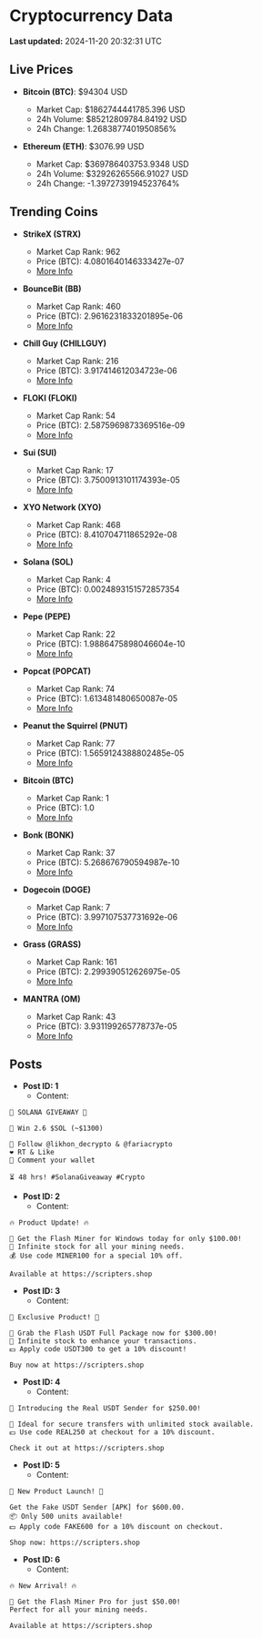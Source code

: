 # Cryptocurrency Data

**Last updated:** 2024-11-20 20:32:31 UTC

## Live Prices
- **Bitcoin (BTC)**: $94304 USD
  - Market Cap: $1862744441785.396 USD
  - 24h Volume: $85212809784.84192 USD
  - 24h Change: 1.2683877401950856%

- **Ethereum (ETH)**: $3076.99 USD
  - Market Cap: $369786403753.9348 USD
  - 24h Volume: $32926265566.91027 USD
  - 24h Change: -1.3972739194523764%

## Trending Coins
- **StrikeX (STRX)**
  - Market Cap Rank: 962
  - Price (BTC): 4.0801640146333427e-07
  - [More Info](https://www.coingecko.com/en/coins/strike-x)

- **BounceBit (BB)**
  - Market Cap Rank: 460
  - Price (BTC): 2.9616231833201895e-06
  - [More Info](https://www.coingecko.com/en/coins/bouncebit)

- **Chill Guy (CHILLGUY)**
  - Market Cap Rank: 216
  - Price (BTC): 3.917414612034723e-06
  - [More Info](https://www.coingecko.com/en/coins/chill-guy)

- **FLOKI (FLOKI)**
  - Market Cap Rank: 54
  - Price (BTC): 2.5875969873369516e-09
  - [More Info](https://www.coingecko.com/en/coins/floki)

- **Sui (SUI)**
  - Market Cap Rank: 17
  - Price (BTC): 3.7500913101174393e-05
  - [More Info](https://www.coingecko.com/en/coins/sui)

- **XYO Network (XYO)**
  - Market Cap Rank: 468
  - Price (BTC): 8.410704711865292e-08
  - [More Info](https://www.coingecko.com/en/coins/xyo-network)

- **Solana (SOL)**
  - Market Cap Rank: 4
  - Price (BTC): 0.0024893151572857354
  - [More Info](https://www.coingecko.com/en/coins/solana)

- **Pepe (PEPE)**
  - Market Cap Rank: 22
  - Price (BTC): 1.9886475898046604e-10
  - [More Info](https://www.coingecko.com/en/coins/pepe)

- **Popcat (POPCAT)**
  - Market Cap Rank: 74
  - Price (BTC): 1.613481480650087e-05
  - [More Info](https://www.coingecko.com/en/coins/popcat)

- **Peanut the Squirrel (PNUT)**
  - Market Cap Rank: 77
  - Price (BTC): 1.5659124388802485e-05
  - [More Info](https://www.coingecko.com/en/coins/peanut-the-squirrel)

- **Bitcoin (BTC)**
  - Market Cap Rank: 1
  - Price (BTC): 1.0
  - [More Info](https://www.coingecko.com/en/coins/bitcoin)

- **Bonk (BONK)**
  - Market Cap Rank: 37
  - Price (BTC): 5.268676790594987e-10
  - [More Info](https://www.coingecko.com/en/coins/bonk)

- **Dogecoin (DOGE)**
  - Market Cap Rank: 7
  - Price (BTC): 3.997107537731692e-06
  - [More Info](https://www.coingecko.com/en/coins/dogecoin)

- **Grass (GRASS)**
  - Market Cap Rank: 161
  - Price (BTC): 2.299390512626975e-05
  - [More Info](https://www.coingecko.com/en/coins/grass)

- **MANTRA (OM)**
  - Market Cap Rank: 43
  - Price (BTC): 3.931199265778737e-05
  - [More Info](https://www.coingecko.com/en/coins/mantra)

## Posts
- **Post ID: 1**
  - Content:
```
🚀 SOLANA GIVEAWAY 🚀

🎁 Win 2.6 $SOL (~$1300)

🤝 Follow @likhon_decrypto & @fariacrypto
❤️ RT & Like
💬 Comment your wallet

⏳ 48 hrs! #SolanaGiveaway #Crypto
```

- **Post ID: 2**
  - Content:
```
🔥 Product Update! 🔥

🚀 Get the Flash Miner for Windows today for only $100.00!
🔋 Infinite stock for all your mining needs.
💰 Use code MINER100 for a special 10% off.

Available at https://scripters.shop
```

- **Post ID: 3**
  - Content:
```
🎁 Exclusive Product! 🎁

💸 Grab the Flash USDT Full Package now for $300.00!
🎉 Infinite stock to enhance your transactions.
💵 Apply code USDT300 to get a 10% discount!

Buy now at https://scripters.shop
```

- **Post ID: 4**
  - Content:
```
💎 Introducing the Real USDT Sender for $250.00!

💼 Ideal for secure transfers with unlimited stock available.
💵 Use code REAL250 at checkout for a 10% discount.

Check it out at https://scripters.shop
```

- **Post ID: 5**
  - Content:
```
🚀 New Product Launch! 🚀

Get the Fake USDT Sender [APK] for $600.00.
📦 Only 500 units available!
💵 Apply code FAKE600 for a 10% discount on checkout.

Shop now: https://scripters.shop
```

- **Post ID: 6**
  - Content:
```
🔥 New Arrival! 🔥

💸 Get the Flash Miner Pro for just $50.00!
Perfect for all your mining needs.

Available at https://scripters.shop
```

